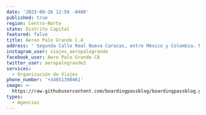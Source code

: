 ```yaml
---
date: '2023-09-26 12:58 -0400'
published: true
region: Centro-Norte
state: Distrito Capital
featured: false
title: Aereo Palo Grande C.A
address: ' Segunda Calle Real Nueva Caracas, entre México y Colombia. N26-29. Residencias Quinta Grande, Mezzanina, Caracas'
instagram_user: viajes_aeropalogrande
facebook_user: Aero Palo Grande CA
twitter_user: aeropalogrande1
services:
  - Organización de Viajes
phone_number: '+34651390461'
image: >-
  https://raw.githubusercontent.com/boardingpassblog/boardingpassblog.github.io/main/assets/images/aeropalogrande.jpg
types:
  - Agencias
---
```


